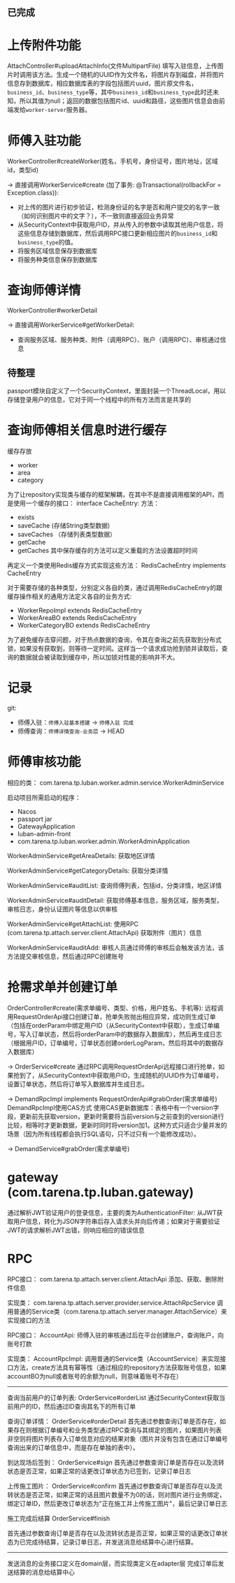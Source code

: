 已完成
-------------------------------

# 上传附件功能
AttachController#uploadAttachInfo(文件MultipartFile)
填写入驻信息，上传图片时调用该方法。生成一个随机的UUID作为文件名，将图片存到磁盘，并将图片信息存到数据库，相应数据库表的字段包括图片uuid，图片原文件名，`business_id`、`business_type`等，其中`business_id`和`business_type`此时还未知，所以其值为null；返回的数据包括图片id、uuid和路径，这些图片信息会由前端发给`worker-server`服务器。

# 师傅入驻功能
WorkerController#createWorker(姓名，手机号，身份证号，图片地址，区域id，类型id)

-> 直接调用WorkerService#create (加了事务: @Transactional(rollbackFor = Exception.class)):
- 对上传的图片进行初步验证，检测身份证的名字是否和用户提交的名字一致（如何识别图片中的文字？），不一致则直接返回业务异常
- 从SecurityContext中获取用户ID，并从传入的参数中读取其他用户信息，将这些信息存储到数据库，然后调用RPC接口更新相应图片的`business_id`和`business_type`的值。
- 将服务区域信息保存到数据库
- 将服务种类信息保存到数据库

# 查询师傅详情
WorkerController#workerDetail

-> 直接调用WorkerService#getWorkerDetail:
- 查询服务区域、服务种类、附件（调用RPC）、账户（调用RPC）、审核通过信息



待整理
-------------------------------

passport模块自定义了一个SecurityContext，里面封装一个ThreadLocal，用以存储登录用户的信息，它对于同一个线程中的所有方法而言是共享的

# 查询师傅相关信息时进行缓存

缓存存放
- worker
- area
- category

为了让repository实现类与缓存的框架解耦，在其中不是直接调用框架的API，而是使用一个缓存的接口：
interface CacheEntry<T>:
方法：
- exists
- saveCache (存储String类型数据)
- saveCaches （存储列表类型数据）
- getCache
- getCaches
其中保存缓存的方法可以定义重载的方法设置超时时间

再定义一个类使用Redis缓存方式实现这些方法：
RedisCacheEntry<T> implements CacheEntry<T>

对于需要存储的各种类型，分别定义各自的类，通过调用RedisCacheEntry的跟缓存操作相关的通用方法定义各自的业务方式:
- WorkerRepoImpl extends RedisCacheEntry<WorkerBO>
- WorkerAreaBO extends RedisCacheEntry<WorkerAreaBO>
- WorkerCategoryBO extends RedisCacheEntry<WorkerCategoryBO>

为了避免缓存击穿问题，对于热点数据的查询，令其在查询之前先获取到分布式锁，如果没有获取到，则等待一定时间。这样当一个请求成功抢到锁并读取后，查询的数据就会被读取到缓存中，所以加锁对性能的影响并不大。

# 记录

git:
- 师傅入驻：`师傅入驻基本搭建` -> `师傅入驻 完成`
- 师傅查询：`师傅详情查询-业务层` -> HEAD


# 师傅审核功能
相应的类：
com.tarena.tp.luban.worker.admin.service.WorkerAdminService

启动项目所需启动的程序：
- Nacos
- passport jar
- GatewayApplication
- luban-admin-front
- com.tarena.tp.luban.worker.admin.WorkerAdminApplication

WorkerAdminService#getAreaDetails:
获取地区详情

WorkerAdminService#getCategoryDetails:
获取分类详情

WorkerAdminService#auditList:
查询师傅列表，包括id，分类详情，地区详情

WorkerAdminService#auditDetail:
获取师傅基本信息，服务区域，服务类型，审核日志，身份认证图片等信息以供审核

WorkerAdminService#getAttachList:
使用RPC (com.tarena.tp.attach.server.client.AttachApi) 获取附件（图片）信息

WorkerAdminService#auditAdd:
审核人员通过师傅的审核后会触发该方法，该方法提交审核信息，然后通过RPC创建账号


# 抢需求单并创建订单

OrderController#create(需求单编号、类型、价格，用户姓名、手机等):
远程调用RequestOrderApi接口创建订单，抢单失败抛出相应异常，成功则生成订单（包括在orderParam中绑定用户ID（从SecurityContext中获取），生成订单编号，写入订单状态，然后将orderParam中的数据存入数据库），然后再生成日志（根据用户ID，订单编号，订单状态创建orderLogParam，然后将其中的数据存入数据库）

-> OrderService#create
通过RPC调用RequestOrderApi远程接口进行抢单，如果抢到了，从SecurityContext中获取用户ID，生成随机的UUID作为订单编号，设置订单状态，然后将订单写入数据库并生成日志。

-> DemandRpcImpl implements RequestOrderApi#grabOrder(需求单编号)
DemandRpcImpl使用CAS方式
使用CAS更新数据库：表格中有一个version字段，更新前先获取version，更新时需要将当前version与之前查到的version进行比较，相等时才更新数据，更新时同时将version加1。这种方式只适合少量并发的场景（因为所有线程都会执行SQL语句，只不过只有一个能修改成功）。

-> DemandService#grabOrder(需求单编号)


# gateway (com.tarena.tp.luban.gateway)

通过解析JWT验证用户的登录信息，主要的类为AuthenticationFilter:
从JWT获取用户信息，转化为JSON字符串后存入请求头并向后传递；如果对于需要验证JWT的请求解析JWT出错，则响应相应的错误信息

# RPC

RPC接口：
com.tarena.tp.attach.server.client.AttachApi
添加、获取、删除附件信息

实现类：
com.tarena.tp.attach.server.provider.service.AttachRpcService
调用普通的Service类（com.tarena.tp.attach.server.manager.AttachService）来实现接口的方法


RPC接口：
AccountApi:
师傅入驻的审核通过后在平台创建账户，查询账户，向账号打款

实现类：
AccountRpcImpl:
调用普通的Service类（AccountService）来实现接口方法，create方法具有幂等性（通过相应的repository方法获取账号信息，如果accountBO为null或者账号的余额为null，则意味着账号不存在）

---




查询当前用户的订单列表:
OrderService#orderList
通过SecurityContext获取当前用户的ID，然后通过ID查询其名下的所有订单

查询订单详情：
OrderService#orderDetail
首先通过参数查询订单是否存在，如果存在则根据订单编号和业务类型通过RPC查询与其绑定的图片，如果图片列表非空则将图片列表存入订单信息对应的结果对象（图片并没有包含在通过订单编号查询出来的订单信息中，而是存在单独的表中）。

到达现场后签到：
OrderService#sign
首先通过参数查询订单是否存在以及流转状态是否正常，如果正常的话更改订单状态为已签到，记录订单日志

上传施工图片：
OrderService#confirm
首先通过参数查询订单是否存在以及流转状态是否正常，如果正常的话且图片数量不为0的话，则对图片进行业务绑定，绑定订单ID，然后更改订单状态为"正在施工并上传施工图片"，最后记录订单日志

施工完成后结算
OrderService#finish

首先通过参数查询订单是否存在以及流转状态是否正常，如果正常的话更改订单状态为已完成待结算，记录订单日志，并发送消息给结算中心进行结算。

---
发送消息的业务接口定义在domain层，而实现类定义在adapter层
完成订单后发送结算的消息给结算中心

